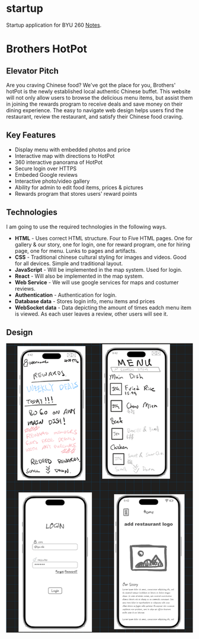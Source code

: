 # startup
Startup application for BYU 260
[Notes](notes.md).

# Brothers HotPot

## Elevator Pitch
Are you craving Chinese food? We've got the place for you, Brothers' hotPot is the newly established local authentic Chinese buffet. This website will not only allow users to browse the delicious menu items, but assist them in joining the rewards program to receive deals and save money on their dining experience. The easy to navigate web design helps users find the restaurant, review the restaurant, and satisfy their Chinese food craving. 

## Key Features
- Display menu with embedded photos and price
- Interactive map with directions to HotPot
- 360 interactive panorama of HotPot
- Secure login over HTTPS
- Embeded Google reviews
- Interactive photo/video gallery
- Ability for admin to edit food items, prices & pictures
- Rewards program that stores users' reward points

## Technologies

I am going to use the required technologies in the following ways.

- **HTML** - Uses correct HTML structure. Four to Five HTML pages. One for gallery & our story, one for login, one for reward program, one for hiring page, one for menu. Lunks to pages and artifacts.
- **CSS** - Traditional chinese cultural styling for images and videos. Good for all devices. Simple and traditional layout.
- **JavaScript** - Will be implemented in the map system. Used for login.
- **React** - Will also be implemented in the map system.
- **Web Service** - We will use google services for maps and costumer reviews.
- **Authentication** - Authentication for login.
- **Database data** - Stores login info, menu items and prices
- **WebSocket data** - Data depicting the amount of times eadch menu item is viewed. As each user leaves a review, other users will see it.

## Design 
![Pictures of all four designs for the different pages](image.png)